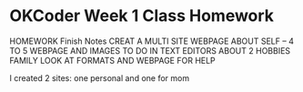 # OKCoder Week 1 Class Homework

HOMEWORK
	Finish Notes
	CREAT A MULTI SITE WEBPAGE ABOUT SELF – 4 TO 5 WEBPAGE AND IMAGES
		TO DO IN TEXT EDITORS 
		ABOUT
		2 HOBBIES
		FAMILY 
		LOOK AT FORMATS AND WEBPAGE FOR HELP

I created 2 sites: one personal and one for mom
